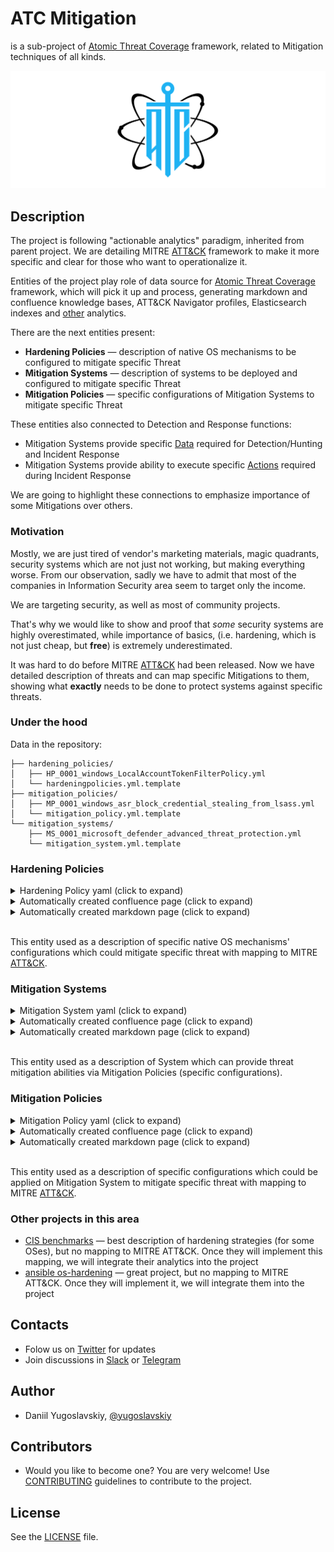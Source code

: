 # ATC Mitigation

is a sub-project of [Atomic Threat Coverage](https://github.com/atc-project/atomic-threat-coverage) framework, related to Mitigation techniques of all kinds.

![](images/logo_v1.png)

## Description

The project is following "actionable analytics" paradigm, inherited from parent project. We are detailing MITRE [ATT&CK](https://attack.mitre.org/) framework to make it more specific and clear for those who want to operationalize it. 

Entities of the project play role of data source for [Atomic Threat Coverage](https://github.com/atc-project/atomic-threat-coverage) framework, which will pick it up and process, generating markdown and confluence knowledge bases, ATT&CK Navigator profiles, Elasticsearch indexes and [other](https://github.com/atc-project/atomic-threat-coverage#how-it-works) analytics.

<!-- Unfortunately, analytics of this project are not **fully** actionable, providing commands/configurations which could be executed only manually. We believe that one day somebody will develop project with automation abilities for mitigation, just like [Atomic Red Team](https://github.com/redcanaryco/atomic-red-team) done it for Threat Simulation tests. -->

There are the next entities present:

- **Hardening Policies** — description of native OS mechanisms to be configured to mitigate specific Threat
- **Mitigation Systems** — description of systems to be deployed and configured to mitigate specific Threat
- **Mitigation Policies** — specific configurations of Mitigation Systems to mitigate specific Threat

These entities also connected to Detection and Response functions:

- Mitigation Systems provide specific [Data](https://github.com/atc-project/atomic-threat-coverage#data-needed) required for Detection/Hunting and Incident Response
- Mitigation Systems provide ability to execute specific [Actions](https://github.com/atc-project/atomic-threat-coverage#response-actions) required during Incident Response

We are going to highlight these connections to emphasize importance of some Mitigations over others.

### Motivation

Mostly, we are just tired of vendor's marketing materials, magic quadrants, security systems which are not just not working, but making everything worse. From our observation, sadly we have to admit that most of the companies in Information Security area seem to target only the income.  

We are targeting security, as well as most of community projects.  

That's why we would like to show and proof that *some* security systems are highly overestimated, while importance of basics, (i.e. hardening, which is not just cheap, but **free**) is extremely underestimated.

It was hard to do before MITRE [ATT&CK](https://attack.mitre.org/) had been released. Now we have detailed description of threats and can map specific Mitigations to them, showing what **exactly** needs to be done to protect systems against specific threats.  

### Under the hood

Data in the repository:

```
├── hardening_policies/
│   ├── HP_0001_windows_LocalAccountTokenFilterPolicy.yml
│   └── hardeningpolicies.yml.template
├── mitigation_policies/
│   ├── MP_0001_windows_asr_block_credential_stealing_from_lsass.yml
│   └── mitigation_policy.yml.template
└── mitigation_systems/
    ├── MS_0001_microsoft_defender_advanced_threat_protection.yml
    └── mitigation_system.yml.template
```

### Hardening Policies

<details>
  <summary>Hardening Policy yaml (click to expand)</summary>
  <img src="images/hp_yaml_v1.png" />
</details>

<details>
  <summary>Automatically created confluence page (click to expand)</summary>
  <img src="images/hp_confl_v1.png" />
</details>

<details>
  <summary>Automatically created markdown page (click to expand)</summary>
  <img src="images/hp_md_v1.png" />
</details>

<br>

This entity used as a description of specific native OS mechanisms' configurations which could mitigate specific threat with mapping to MITRE [ATT&CK](https://attack.mitre.org/).

### Mitigation Systems

<details>
  <summary>Mitigation System yaml (click to expand)</summary>
  <img src="images/ms_yaml_v1.png" />
</details>

<details>
  <summary>Automatically created confluence page (click to expand)</summary>
  <img src="images/ms_confl_v1.png" />
</details>

<details>
  <summary>Automatically created markdown page (click to expand)</summary>
  <img src="images/ms_md_v1.png" />
</details>

<br>

This entity used as a description of System which can provide threat mitigation abilities via Mitigation Policies (specific configurations).

### Mitigation Policies

<details>
  <summary>Mitigation Policy yaml (click to expand)</summary>
  <img src="images/mp_yaml_v1.png" />
</details>

<details>
  <summary>Automatically created confluence page (click to expand)</summary>
  <img src="images/mp_cinfl_v1.png" />
</details>

<details>
  <summary>Automatically created markdown page (click to expand)</summary>
  <img src="images/mp_md_v1.png" />
</details>

<br>

This entity used as a description of specific configurations which could be applied on Mitigation System to mitigate specific threat with mapping to MITRE [ATT&CK](https://attack.mitre.org/).

### Other projects in this area

- [CIS benchmarks](https://www.cisecurity.org/cis-benchmarks/) — best description of hardening strategies (for some OSes), but no mapping to MITRE ATT&CK. Once they will implement this mapping, we will integrate their analytics into the project
- [ansible os-hardening](https://github.com/dev-sec/ansible-os-hardening) — great project, but no mapping to MITRE ATT&CK. Once they will implement it, we will integrate them into the project

## Contacts

- Folow us on [Twitter](https://twitter.com/atc_project) for updates
- Join discussions in [Slack](https://join.slack.com/t/atomicthreatcoverage/shared_invite/enQtNTMwNDUyMjY2MTE5LTk1ZTY4NTBhYjFjNjhmN2E3OTMwYzc4MTEyNTVlMTVjMDZmMDg2OWYzMWRhMmViMjM5YmM1MjhkOWFmYjE5MjA) or [Telegram](https://t.me/atomic_threat_coverage) 

## Author

- Daniil Yugoslavskiy, [@yugoslavskiy](https://github.com/yugoslavskiy)

## Contributors

- Would you like to become one? You are very welcome! Use [CONTRIBUTING](https://github.com/atc-project/atomic-threat-coverage/blob/master/CONTRIBUTING.md) guidelines to contribute to the project.

## License

See the [LICENSE](LICENSE) file.
